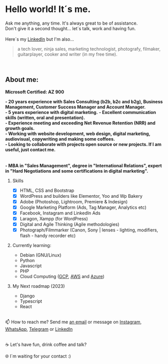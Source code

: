 
 <h1>Hello world! It´s me.</h1>
 
Ask me anything, any time. It's always great to be of assistance.<br>
Don't give it a second thought... let´s talk, work and having fun. 
<br> 
<br> 
Here´s my <a href="https://www.linkedin.com/in/fernandodoc/" target="_blank">LinkedIn</a> but I'm also...
> a tech lover, ninja sales, marketing technologist, photografy, filmaker, guitarplayer, cooker and writer (in my free time). 
<br> 
 
<h2>About me:</h2>

__Microsoft Certified: AZ 900__<br>

__- 20 years experience with Sales Consulting (b2b, b2c and b2g), Business Management, Customer Success Manager and Account Manager.__<br>
__- 5 years experience with digital marketing.__
__- Excellent communication skills (written, oral and presentation).__<br> 
__- Experience meeting and exceeding Net Revenue Retention (NRR) and growth goals.__<br>
__- Working with website development, web design, digital marketing, audiovisual, copywriting and making some coffees.__<br>
__- Looking to collaborate with projects open source or new projects. If I am useful, just contact me.__<br>
 <br><br>
 __- MBA in "Sales Management", degree in "International Relations", expert in "Hard Negotiations and some certifications in digital marketing".__

 
 1. Skills
     - [x] HTML, CSS and Bootstrap
     - [x] WordPress and builders like Elementor, Yoo and Wp Bakery
     - [x] Adobe (Photoshop, Lightroom, Premiere & Indesign)
     - [x] Google Marketing Platform (Ads, Tag Manager, Analytics etc)
     - [x] Facebook, Instagram and LinkedIn Ads
     - [X] Laragon, Xampp (for WordPress)
     - [x] Digital and Agile Thinking (Agile methodologies)
     - [x] Photograph/Filmmarker (Canon, Sony | lenses - lighting, modifiers, flash - handy recorder etc)
 
 2. Currently learning:
     - Debian (GNU/Linux)
     - Python
     - Javascript 
     - PHP 
     - Cloud Computing (<a href="https://cloud.google.com">GCP</a>, <a href="https://aws.amazon.com/pt/">AWS</a> and <a href="https://azure.microsoft.com/pt-br/">Azure</a>)
     
 3. My Next roadmap (2023)
     - Django
     - Typescript
     - React
       
 <br>  
 📫 How to reach me? Send me <a href="mailto:ofernandodoc@gmail.com">an email</a> or message on <a href="https://www.instagram.com/fernandodoc7/" target="_blank">Instagram</a>, <a href="https://wa.me/5516981180180" target="_blank">WhatsApp</a>, <a href="https://t.me/FernandoConsultorProfessor" target="_blank">Telegram</a> or <a href="https://www.linkedin.com/in/fernandodoc/" target="_blank">LinkedIn</a><br> 
 <br>
 
 ☕ Let's have fun, drink coffee and talk?
 
 🌐 I´m waiting for your contact :)

<!---
fernandodoc/fernandodoc is a ✨ special ✨ repository because its `README.md` (this file) appears on your GitHub profile.
You can click the Preview link to take a look at your changes.


--->


